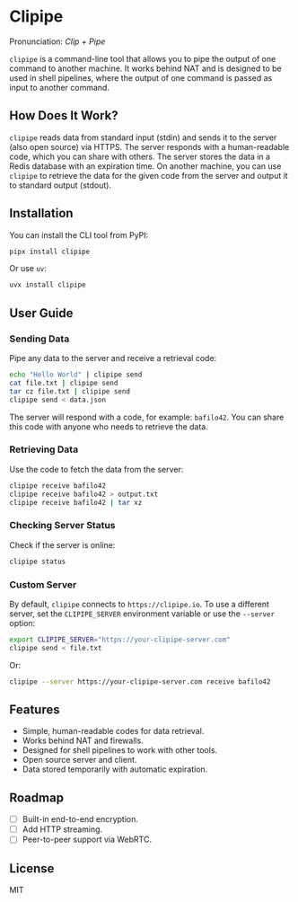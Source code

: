 # Clipipe

Pronunciation: _Clip + Pipe_

`clipipe` is a command-line tool that allows you to pipe the output of one command to another machine. It works behind NAT and is designed to be used in shell pipelines, where the output of one command is passed as input to another command.

## How Does It Work?

`clipipe` reads data from standard input (stdin) and sends it to the server (also open source) via HTTPS. The server responds with a human-readable code, which you can share with others. The server stores the data in a Redis database with an expiration time. On another machine, you can use `clipipe` to retrieve the data for the given code from the server and output it to standard output (stdout).

## Installation

You can install the CLI tool from PyPI:

```bash
pipx install clipipe
```

Or use `uv`:

```bash
uvx install clipipe
```

## User Guide

### Sending Data

Pipe any data to the server and receive a retrieval code:

```bash
echo "Hello World" | clipipe send
cat file.txt | clipipe send
tar cz file.txt | clipipe send
clipipe send < data.json
```

The server will respond with a code, for example: `bafilo42`. You can share this code with anyone who needs to retrieve the data.

### Retrieving Data

Use the code to fetch the data from the server:

```bash
clipipe receive bafilo42
clipipe receive bafilo42 > output.txt
clipipe receive bafilo42 | tar xz
```

### Checking Server Status

Check if the server is online:

```bash
clipipe status
```

### Custom Server

By default, `clipipe` connects to `https://clipipe.io`. To use a different server, set the `CLIPIPE_SERVER` environment variable or use the `--server` option:

```bash
export CLIPIPE_SERVER="https://your-clipipe-server.com"
clipipe send < file.txt
```

Or:

```bash
clipipe --server https://your-clipipe-server.com receive bafilo42
```

## Features

- Simple, human-readable codes for data retrieval.
- Works behind NAT and firewalls.
- Designed for shell pipelines to work with other tools.
- Open source server and client.
- Data stored temporarily with automatic expiration.

## Roadmap

- [ ] Built-in end-to-end encryption.
- [ ] Add HTTP streaming.
- [ ] Peer-to-peer support via WebRTC.

## License

MIT
